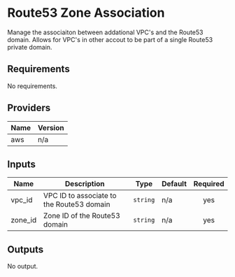 # Route53 Zone Association
Manage the associaiton between addational VPC's and the Route53 domain. Allows for VPC's in other accout to be part of a single Route53 private domain. 

<!-- BEGINNING OF PRE-COMMIT-TERRAFORM DOCS HOOK -->
## Requirements

No requirements.

## Providers

| Name | Version |
|------|---------|
| aws | n/a |

## Inputs

| Name | Description | Type | Default | Required |
|------|-------------|------|---------|:--------:|
| vpc\_id | VPC ID to associate to the Route53 domain | `string` | n/a | yes |
| zone\_id | Zone ID of the Route53 domain | `string` | n/a | yes |

## Outputs

No output.

<!-- END OF PRE-COMMIT-TERRAFORM DOCS HOOK -->